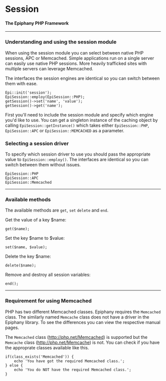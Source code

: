 Session
=======================
#### The Epiphany PHP Framework

----------------------------------------

### Understanding and using the session module

When using the session module you can select between native PHP sessions, APC or Memcached. Simple applications run on a single server can easily use native PHP sessions. More heavily trafficked sites with multiple servers can leverage Memcached.

The interfaces the session engines are identical so you can switch between them with ease.

    Epi::init('session');
    EpiSession::employ(EpiSession::PHP);
    getSession()->set('name', 'value');
    getSession()->get('name');

First you'll need to include the session module and specify which engine you'd like to use. You can get a singleton instance of the caching object by calling `EpiSession::getInstance()` which takes either `EpiSession::PHP`, `EpiSession::APC` or `EpiSession::MEMCACHED` as a parameter.

### Selecting a session driver

To specify which session driver to use you should pass the appropriate value to `EpiSession::employ()`. The interfaces are identical so you can switch between them without issues.

    EpiSession::PHP
    EpiSession::APC
    EpiSession::Memcached

----------------------------------------

### Available methods

The available methods are `get`, `set` `delete` and `end`.

Get the value of a key $name:

    get($name);

Set the key $name to $value:

    set($name, $value);

Delete the key $name:

    delete($name);

Remove and destroy all session variables:

    end();

----------------------------------------

### Requirement for using Memcached

PHP has two different Memcached classes. Epiphany requires the `Memcached` class. The similarly named `Memcache` class does not have a driver in the Epiphany library. To see the differences you can view the respective manual pages.

The `Memcached` class (http://php.net/Memcached) is supported but the `Memcache` class (http://php.net/Memcache) is not. You can check if you have the approprate classes available like this.

    if(class_exists('Memcached')) {
        echo 'You have got the required Memcached class.';
    } else {
        echo 'You do NOT have the required Memcached class.';
    }

